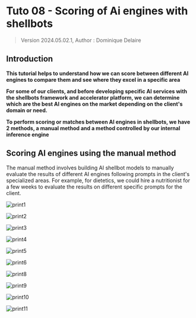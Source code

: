 # Tuto 08 - Scoring of Ai engines with shellbots
> Version 2024.05.02.1, Author : Dominique Delaire

## Introduction
**This tutorial helps to understand how we can score between different AI engines to compare them and see where they excel in a specific area**

**For some of our clients, and before developing specific AI services with the shellbots framework and accelerator platform, we can determine which are the best AI engines on the market depending on the client's domain or need.**

**To perform scoring or matches between AI engines in shellbots, we have 2 methods, a manual method and a method controlled by our internal inference engine**

## Scoring AI engines using the manual method

The manual method involves building AI shellbot models to manually evaluate the results of different AI engines following prompts in the client's specialized areas. For example, for dietetics, we could hire a nutritionist for a few weeks to evaluate the results on different specific prompts for the client.

![print1](https://github.com/nuage365/Shellbots.ai/assets/102873102/bc3b77a6-dcdb-4d78-a158-2965f293cfed)

![print2](https://github.com/nuage365/Shellbots.ai/assets/102873102/34bea790-c023-4027-8fab-a949268ffdd3)

![print3](https://github.com/nuage365/Shellbots.ai/assets/102873102/9d4bb39f-3dfe-4eb9-9f5c-2abc052b85dd)

![print4](https://github.com/nuage365/Shellbots.ai/assets/102873102/97964c4e-c746-48e0-8512-e1fb4b0f3fd0)

![print5](https://github.com/nuage365/Shellbots.ai/assets/102873102/60c5c3ae-945c-401f-8f01-d1cf1319ad07)

![print6](https://github.com/nuage365/Shellbots.ai/assets/102873102/f64c22c8-652a-425c-a0f7-e8e067dea028)

![print8](https://github.com/nuage365/Shellbots.ai/assets/102873102/ea783c80-c464-4b87-81e2-38af8d41f075)

![print9](https://github.com/nuage365/Shellbots.ai/assets/102873102/8af006f8-8cd7-4fbc-813e-2124e071b427)

![print10](https://github.com/nuage365/Shellbots.ai/assets/102873102/b0e70958-2533-4b2b-80de-1f236c889a1b)

![print11](https://github.com/nuage365/Shellbots.ai/assets/102873102/7420700d-a07d-47fd-ba1e-0d02e0f93e50)

